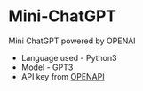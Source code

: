 # Mini-ChatGPT
Mini ChatGPT powered by OPENAI

- Language used - Python3
- Model - GPT3 
- API key from [OPENAPI](https://www.openapis.org/)
